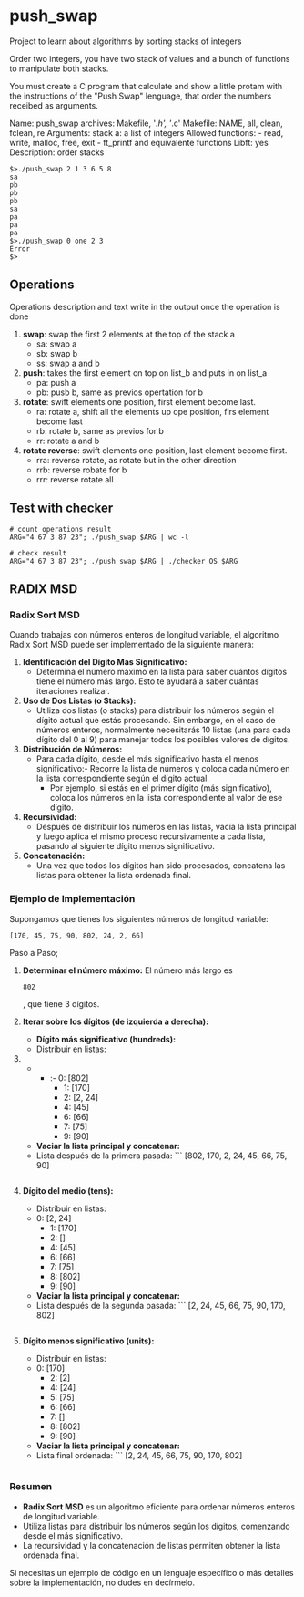 # push_swap

Project to learn about algorithms by sorting stacks of integers

Order two integers, you have two stack of values and a bunch of functions to manipulate both stacks.

You must create a C program that calculate and show a little protam with the instructions of the "Push Swap" lenguage, that order the numbers receibed as arguments.

Name: push_swap
archives: Makefile, '*.h', '*.c'
Makefile: NAME, all, clean, fclean, re
Arguments: stack a: a list of integers
Allowed functions:
    - read, write, malloc, free, exit
    - ft_printf and equivalente functions
Libft: yes
Description: order stacks

```shell
$>./push_swap 2 1 3 6 5 8
sa
pb
pb
pb
sa
pa
pa
pa
$>./push_swap 0 one 2 3
Error
$>
```

## Operations

Operations description and text write in the output once the operation is done

1. **swap**: swap the first 2 elements at the top of the stack a 
   - sa: swap a
   - sb: swap b
   - ss: swap a and b
2. **push**: takes the first element on top on list_b and puts in on list_a
   - pa: push a
   - pb: pusb b, same as previos opertation for b
3. **rotate**: swift elements one position, first element become last.
   - ra: rotate a, shift all the elements up ope position, firs element become last
   - rb: rotate b, same as previos for b
   - rr: rotate a and b
4. **rotate reverse**: swift elements one position, last element become first.
   - rra: reverse rotate, as rotate but in the other direction
   - rrb: reverse robate for b
   - rrr: reverse rotate all

## Test with checker

```shell
# count operations result
ARG="4 67 3 87 23"; ./push_swap $ARG | wc -l

# check result
ARG="4 67 3 87 23"; ./push_swap $ARG | ./checker_OS $ARG
```

## RADIX MSD

### Radix Sort MSD

Cuando trabajas con números enteros de longitud variable, el algoritmo Radix Sort MSD puede ser implementado de la siguiente manera:

1. **Identificación del Dígito Más Significativo:**
   - Determina el número máximo en la lista para saber cuántos dígitos tiene el número más largo. Esto te ayudará a saber cuántas iteraciones realizar.
2. **Uso de Dos Listas (o Stacks):**
   - Utiliza dos listas (o stacks) para distribuir los números según el dígito actual que estás procesando. Sin embargo, en el caso de números enteros, normalmente necesitarás 10 listas (una para cada dígito del 0 al 9) para manejar todos los posibles valores de dígitos.
3. **Distribución de Números:**
   - Para cada dígito, desde el más significativo hasta el menos significativo:- Recorre la lista de números y coloca cada número en la lista correspondiente según el dígito actual.
     - Por ejemplo, si estás en el primer dígito (más significativo), coloca los números en la lista correspondiente al valor de ese dígito.
4. **Recursividad:**
   - Después de distribuir los números en las listas, vacía la lista principal y luego aplica el mismo proceso recursivamente a cada lista, pasando al siguiente dígito menos significativo.
5. **Concatenación:**
   - Una vez que todos los dígitos han sido procesados, concatena las listas para obtener la lista ordenada final.

### Ejemplo de Implementación

Supongamos que tienes los siguientes números de longitud variable: 
```
[170, 45, 75, 90, 802, 24, 2, 66]
```

Paso a Paso;
1. **Determinar el número máximo:** El número más largo es 
   ```
   802
   ```

   , que tiene 3 dígitos.
2. **Iterar sobre los dígitos (de izquierda a derecha):**
   - **Dígito más significativo (hundreds):**
   - Distribuir en listas:

1. - - :- 0: \[802\]
       - 1: \[170\]
       - 2: \[2, 24\]
       - 4: \[45\]
       - 6: \[66\]
       - 7: \[75\]
       - 9: \[90\]
   - **Vaciar la lista principal y concatenar:**
   - Lista después de la primera pasada: ```
       [802, 170, 2, 24, 45, 66, 75, 90]
       ```
2. **Dígito del medio (tens):**
   - Distribuir en listas:
   - 0: \[2, 24\]
     - 1: \[170\]
     - 2: \[\]
     - 4: \[45\]
     - 6: \[66\]
     - 7: \[75\]
     - 8: \[802\]
     - 9: \[90\]
   - **Vaciar la lista principal y concatenar:**
   - Lista después de la segunda pasada: ```
       [2, 24, 45, 66, 75, 90, 170, 802]
       ```
3. **Dígito menos significativo (units):**
   - Distribuir en listas:
   - 0: \[170\]
     - 2: \[2\]
     - 4: \[24\]
     - 5: \[75\]
     - 6: \[66\]
     - 7: \[\]
     - 8: \[802\]
     - 9: \[90\]
   - **Vaciar la lista principal y concatenar:**
   - Lista final ordenada: ```
       [2, 24, 45, 66, 75, 90, 170, 802]
       ```

### Resumen

- **Radix Sort MSD** es un algoritmo eficiente para ordenar números enteros de longitud variable.
- Utiliza listas para distribuir los números según los dígitos, comenzando desde el más significativo.
- La recursividad y la concatenación de listas permiten obtener la lista ordenada final.

Si necesitas un ejemplo de código en un lenguaje específico o más detalles sobre la implementación, no dudes en decírmelo.